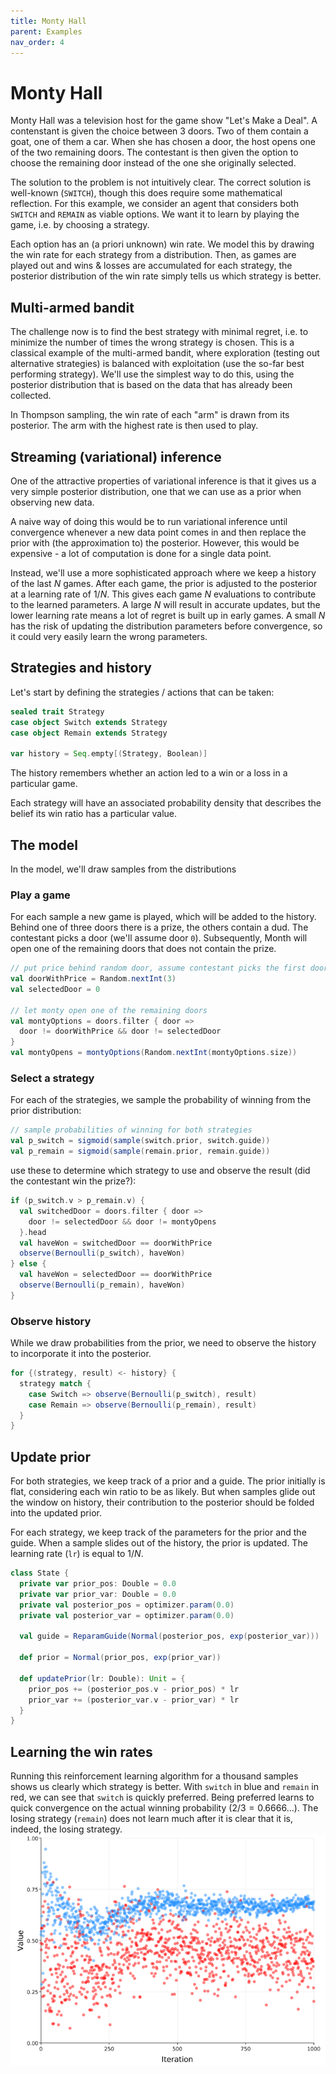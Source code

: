 ```yaml
---
title: Monty Hall
parent: Examples
nav_order: 4
---
```

# Monty Hall
Monty Hall was a television host for the game show "Let's Make a Deal".  A
contenstant is given the choice between 3 doors.  Two of them contain a goat,
one of them a car.  When she has chosen a door, the host opens one of the two
remaining doors.  The contestant is then given the option to choose the
remaining door instead of the one she originally selected.

The solution to the problem is not intuitively clear.  The correct solution is
well-known (`SWITCH`), though this does require some mathematical reflection.
For this example, we consider an agent that considers both `SWITCH` and
`REMAIN` as viable options.  We want it to learn by playing the game, i.e. by
choosing a strategy.

Each option has an (a priori unknown) win rate.  We model this by drawing the
win rate for each strategy from a distribution.  Then, as games are played out
and wins & losses are accumulated for each strategy, the posterior distribution
of the win rate simply tells us which strategy is better.

## Multi-armed bandit
The challenge now is to find the best strategy with minimal regret, i.e. to
minimize the number of times the wrong strategy is chosen.  This is a classical
example of the multi-armed bandit, where exploration (testing out alternative
strategies) is balanced with exploitation (use the so-far best performing
strategy).  We'll use the simplest way to do this, using the posterior
distribution that is based on the data that has already been collected.  

In Thompson sampling, the win rate of each "arm" is drawn from its posterior.
The arm with the highest rate is then used to play.

## Streaming (variational) inference
One of the attractive properties of variational inference is that it gives us a
very simple posterior distribution, one that we can use as a prior when
observing new data.

A naive way of doing this would be to run variational inference until
convergence whenever a new data point comes in and then replace the prior with
(the approximation to) the posterior.  However, this would be expensive - a lot
of computation is done for a single data point.

Instead, we'll use a more sophisticated approach where we keep a history of the
last $N$ games.  After each game, the prior is adjusted to the posterior at a 
learning rate of $1/N$.  This gives each game $N$ evaluations to contribute to
the learned parameters.  A large $N$ will result in accurate updates, but the
lower learning rate means a lot of regret is built up in early games.  A small
$N$ has the risk of updating the distribution parameters before convergence, so
it could very easily learn the wrong parameters.

## Strategies and history
Let's start by defining the strategies / actions that can be taken:
```scala
sealed trait Strategy
case object Switch extends Strategy
case object Remain extends Strategy

var history = Seq.empty[(Strategy, Boolean)]
```
The history remembers whether an action led to a win or a loss in a particular
game.

Each strategy will have an associated probability density that describes the
belief its win ratio has a particular value.

## The model
In the model, we'll draw samples from the distributions 

### Play a game
For each sample a new game is played, which will be added to the history.
Behind one of three doors there is a prize, the others contain a dud.
The contestant picks a door (we'll assume door `0`).  Subsequently, Month
will open one of the remaining doors that does not contain the prize.
```scala
// put price behind random door, assume contestant picks the first door
val doorWithPrice = Random.nextInt(3)
val selectedDoor = 0

// let monty open one of the remaining doors
val montyOptions = doors.filter { door =>
  door != doorWithPrice && door != selectedDoor
}
val montyOpens = montyOptions(Random.nextInt(montyOptions.size))
```

### Select a strategy
For each of the strategies, we sample the probability of winning from the prior
distribution:
```scala
// sample probabilities of winning for both strategies
val p_switch = sigmoid(sample(switch.prior, switch.guide))
val p_remain = sigmoid(sample(remain.prior, remain.guide))
```
use these to determine which strategy to use and observe the result (did the
contestant win the prize?):
```scala
if (p_switch.v > p_remain.v) {
  val switchedDoor = doors.filter { door =>
    door != selectedDoor && door != montyOpens
  }.head
  val haveWon = switchedDoor == doorWithPrice
  observe(Bernoulli(p_switch), haveWon)
} else {
  val haveWon = selectedDoor == doorWithPrice
  observe(Bernoulli(p_remain), haveWon)
}
```

### Observe history
While we draw probabilities from the prior, we need to observe the history
to incorporate it into the posterior.
```scala
for {(strategy, result) <- history} {
  strategy match {
    case Switch => observe(Bernoulli(p_switch), result)
    case Remain => observe(Bernoulli(p_remain), result)
  }
}
```

## Update prior
For both strategies, we keep track of a prior and a guide.  The prior initially
is flat, considering each win ratio to be as likely.  But when samples glide
out the window on history, their contribution to the posterior should be folded
into the updated prior.

For each strategy, we keep track of the parameters for the prior and the guide.
When a sample slides out of the history, the prior is updated.  The learning
rate (`lr`) is equal to $1/N$.
```scala
class State {
  private var prior_pos: Double = 0.0
  private var prior_var: Double = 0.0
  private val posterior_pos = optimizer.param(0.0)
  private val posterior_var = optimizer.param(0.0)

  val guide = ReparamGuide(Normal(posterior_pos, exp(posterior_var)))

  def prior = Normal(prior_pos, exp(prior_var))

  def updatePrior(lr: Double): Unit = {
    prior_pos += (posterior_pos.v - prior_pos) * lr
    prior_var += (posterior_var.v - prior_var) * lr
  }
}
```

## Learning the win rates
Running this reinforcement learning algorithm for a thousand samples shows us 
clearly which strategy is better.  With `switch` in blue and `remain` in red,
we can see that `switch` is quickly preferred.  Being preferred learns to quick
convergence on the actual winning probability ($2/3 = 0.6666...$).  The losing
strategy (`remain`) does not learn much after it is clear that it is, indeed,
the losing strategy.
![monty hall](monty.png "Monty Hall convergence")
